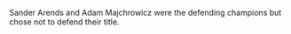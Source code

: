 Sander Arends and Adam Majchrowicz were the defending champions but chose not to defend their title.
